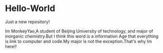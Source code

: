 # Hello-World
Just a new repository!

Im MonkeyYao,A student of Beijing  University of technology, and major of inorganic chemistry.But I think this word is a information Age that everything is link to computer and code.My major is not the exception.That's why Im here!!
